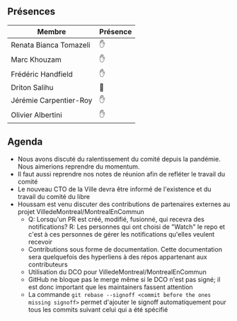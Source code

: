## Présences
<!---
Présent: ✋
Absent: 👤
-->
Membre|Présence
-------|--------
Renata Bianca Tomazeli |  ✋
Marc Khouzam | ✋
Frédéric Handfield | ✋
Driton Salihu | 👤
Jérémie Carpentier-Roy | ✋
Olivier Albertini | ✋

## Agenda
- Nous avons discuté du ralentissement du comité depuis la pandémie.  Nous aimerions reprendre du momentum.
- Il faut aussi reprendre nos notes de réunion afin de refléter le travail du comité
- Le nouveau CTO de la Ville devra être informé de l'existence et du travail du comité du libre
- Houssam est venu discuter des contributions de partenaires externes au projet VilledeMontreal/MontrealEnCommun
	- Q: Lorsqu'un PR est créé, modifié, fusionné, qui recevra des notifications? R: Les personnes qui ont choisi de "Watch" le repo et c'est à ces personnes de gérer les notifications qu'elles veulent recevoir
	- Contributions sous forme de documentation.  Cette documentation sera quelquefois des hyperliens à des répos appartenant aux contributeurs
	- Utilisation du DCO pour VilledeMontreal/MontrealEnCommun
	- GitHub ne bloque pas le merge même si le DCO n'est pas signé; il est donc important que les maintainers fassent attention
	- La commande `git rebase --signoff <commit before the ones missing signoff>` permet d'ajouter le signoff automatiquement pour tous les commits suivant celui qui a été spécifié

